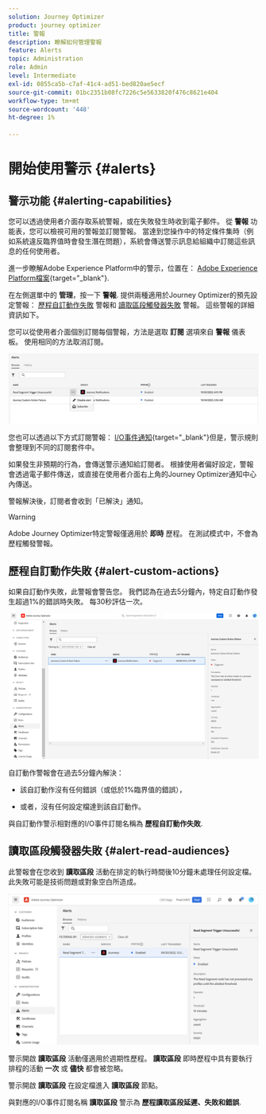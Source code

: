 ```yaml
---
solution: Journey Optimizer
product: journey optimizer
title: 警報
description: 瞭解如何管理警報
feature: Alerts
topic: Administration
role: Admin
level: Intermediate
exl-id: 0855ca5b-c7af-41c4-ad51-bed820ae5ecf
source-git-commit: 01bc2351b08fc7226c5e5633820f476c8621e404
workflow-type: tm+mt
source-wordcount: '448'
ht-degree: 1%

---
```


# 開始使用警示 {#alerts}

## 警示功能 {#alerting-capabilities}

您可以透過使用者介面存取系統警報，或在失敗發生時收到電子郵件。 從 **警報** 功能表，您可以檢視可用的警報並訂閱警報。 當達到您操作中的特定條件集時（例如系統違反臨界值時會發生潛在問題），系統會傳送警示訊息給組織中訂閱這些訊息的任何使用者。

<!--These messages can repeat over a pre-defined time interval until the alert has been resolved.-->

進一步瞭解Adobe Experience Platform中的警示，位置在： [Adobe Experience Platform檔案](https://experienceleague.adobe.com/docs/experience-platform/observability/alerts/overview.html?lang=zh-Hant){target="_blank"}.

在左側選單中的 **管理**，按一下 **警報**. 提供兩種適用於Journey Optimizer的預先設定警報： [歷程自訂動作失敗](#alert-custom-actions) 警報和 [讀取區段觸發器失敗](#alert-read-audiences) 警報。 這些警報的詳細資訊如下。

您可以從使用者介面個別訂閱每個警報，方法是選取 **訂閱** 選項來自 **警報** 儀表板。 使用相同的方法取消訂閱。

![](assets/alert-subscribe.png)

您也可以透過以下方式訂閱警報： [I/O事件通知](https://experienceleague.adobe.com/docs/experience-platform/observability/alerts/subscribe.html){target="_blank"}但是，警示規則會整理到不同的訂閱套件中。

如果發生非預期的行為，會傳送警示通知給訂閱者。 根據使用者偏好設定，警報會透過電子郵件傳送，或直接在使用者介面右上角的Journey Optimizer通知中心內傳送。

警報解決後，訂閱者會收到「已解決」通知。

>[!WARNING]
>
>Adobe Journey Optimizer特定警報僅適用於 **即時** 歷程。 在測試模式中，不會為歷程觸發警報。

## 歷程自訂動作失敗 {#alert-custom-actions}

如果自訂動作失敗，此警報會警告您。 我們認為在過去5分鐘內，特定自訂動作發生超過1%的錯誤時失敗。 每30秒評估一次。

![](assets/alerts-custom-action.png)

自訂動作警報會在過去5分鐘內解決：

* 該自訂動作沒有任何錯誤（或低於1%臨界值的錯誤），

* 或者，沒有任何設定檔達到該自訂動作。

與自訂動作警示相對應的I/O事件訂閱名稱為 **歷程自訂動作失敗**.

## 讀取區段觸發器失敗 {#alert-read-audiences}

此警報會在您收到 **讀取區段** 活動在排定的執行時間後10分鐘未處理任何設定檔。 此失敗可能是技術問題或對象空白所造成。

![](assets/alerts1.png)

警示開啟 **讀取區段** 活動僅適用於週期性歷程。 **讀取區段** 即時歷程中具有要執行排程的活動 **一次** 或 **儘快** 都會被忽略。

警示開啟 **讀取區段** 在設定檔進入 **讀取區段** 節點。

與對應的I/O事件訂閱名稱 **讀取區段** 警示為 **歷程讀取區段延遲、失敗和錯誤**.
